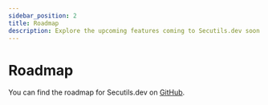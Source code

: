 ```yaml
---
sidebar_position: 2
title: Roadmap
description: Explore the upcoming features coming to Secutils.dev soon.
---
```


# Roadmap

You can find the roadmap for Secutils.dev on [GitHub](https://github.com/orgs/secutils-dev/projects/1).
